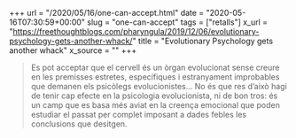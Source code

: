 +++
url = "/2020/05/16/one-can-accept.html"
date = "2020-05-16T07:30:59+00:00"
slug = "one-can-accept"
tags = ["retalls"]
x_url = "https://freethoughtblogs.com/pharyngula/2019/12/06/evolutionary-psychology-gets-another-whack/"
title = "Evolutionary Psychology gets another whack"
x_source = ""
+++


> Es pot acceptar que el cervell és un òrgan evolucionat sense creure en les premisses estretes, específiques i estranyament improbables que demanen els psicòlegs evolucionistes… No és que res d’això hagi de tenir cap efecte en la psicologia evolucionista, ni de bon tros: és un camp que es basa més aviat en la creença emocional que poden estudiar el passat per complet imposant a dades febles les conclusions que desitgen.
